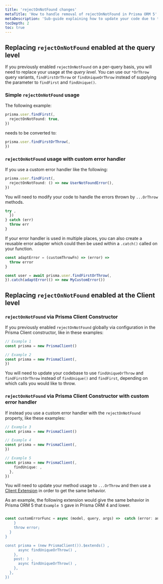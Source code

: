 ```yaml
---
title: 'rejectOnNotFound changes'
metaTitle: 'How to handle removal of rejectOnNotFound in Prisma ORM 5'
metaDescription: 'Sub-guide explaining how to update your code due to the removal of rejectOnNotFound in Prisma ORM 5'
tocDepth: 2
toc: true
---
```


## Replacing `rejectOnNotFound` enabled at the query level

If you previously enabled `rejectOnNotFound` on a per-query basis, you will need to replace your usage at the _query level_. You can use our `*OrThrow` query variants, `findFirstOrThrow` or `findUniqueOrThrow` instead of supplying the parameter to `findFirst` and `findUnique()`.

### Simple `rejectOnNotFound` usage

The following example:

```js
prisma.user.findFirst(,
  rejectOnNotFound: true,
})
```

needs to be converted to:

```js
prisma.user.findFirstOrThrow(,
})
```

### `rejectOnNotFound` usage with custom error handler

If you use a custom error handler like the following:

```js
prisma.user.findFirst(,
  rejectOnNotFound: () => new UserNotFoundError(),
})
```

You will need to modify your code to handle the errors thrown by `...OrThrow` methods.

```js
try ,
  })
} catch (err) 
  throw err
}
```

If your error handler is used in multiple places, you can also create a reusable error adapter which could then be used within a `.catch()` called on your function.

```js
const adaptError = (customThrowFn) => (error) => 
  throw error
}

const user = await prisma.user.findFirstOrThrow(,
}).catch(adaptError(() => new MyCustomError())
```

## Replacing `rejectOnNotFound` enabled at the Client level

### `rejectOnNotFound` via Prisma Client Constructor

If you previously enabled `rejectOnNotFound` globally via configuration in the Prisma Client constructor, like in these examples:

```js
// Example 1
const prisma = new PrismaClient()

// Example 2
const prisma = new PrismaClient(,
})
```

You will need to update your codebase to use `findUniqueOrThrow` and `findFirstOrThrow` instead of `findUnique()` and `findFirst`, depending on which calls you would like to throw.

### `rejectOnNotFound` via Prisma Client Constructor with custom error handler

If instead you use a custom error handler with the `rejectOnNotFound` property, like these examples:

```js
// Example 3
const prisma = new PrismaClient()

// Example 4
const prisma = new PrismaClient(,
})

// Example 5
const prisma = new PrismaClient(,
    findUnique: ,
  },
})
```

You will need to update your method usage to `...OrThrow` and then use a [Client Extension](/orm/prisma-client/client-extensions) in order to get the same behavior.

As an example, the following extension would give the same behavior in Prisma ORM 5 that `Example 5` gave in Prisma ORM 4 and lower.

```js

const customErrorFunc = async (model, query, args) =>  catch (error: any)  error`)
    }
    throw error;
  }
}

const prisma = (new PrismaClient()).$extends() ,
      async findUniqueOrThrow() ,
    },
    post: ) ,
      async findUniqueOrThrow() ,
    },
  },
})
```